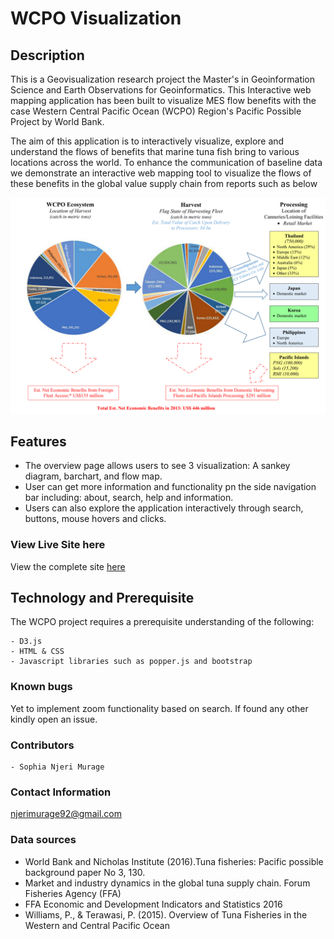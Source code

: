# WCPO Visualization

## Description
This is a Geovisualization research project the Master's in Geoinformation Science and Earth Observations for Geoinformatics.
This Interactive web mapping application has been built to visualize MES flow benefits with the case Western Central Pacific Ocean (WCPO) Region's Pacific Possible Project by World Bank.

The aim of this application is to interactively visualize, explore and understand the flows of benefits that marine tuna fish bring to various locations across the world.
To enhance the communication of baseline data we demonstrate an interactive web mapping tool to visualize the flows of these benefits in the global value supply chain from reports such as below

![](https://github.com/SophiaNM/WCPO_Visualization/blob/master/images/global_supply_valuechain.png)

## Features
- The overview page allows users to see 3 visualization: A sankey diagram, barchart, and flow map.
- User can get more information and functionality pn the side navigation bar including: about, search, help and information.
- Users can also explore the application interactively through search, buttons, mouse hovers and clicks.


### View Live Site here
View the complete site [here](https://gisedu.itc.utwente.nl/student/s6040241/wcpo/index.html)

## Technology and Prerequisite
The WCPO project requires a prerequisite understanding of the following:
   
    - D3.js
    - HTML & CSS
    - Javascript libraries such as popper.js and bootstrap

### Known bugs
Yet to implement zoom functionality based on search. 
If found any other kindly open an issue.

### Contributors
    - Sophia Njeri Murage

### Contact Information
njerimurage92@gmail.com 

### Data sources
- World Bank and Nicholas Institute (2016).Tuna fisheries: Pacific possible background paper No 3, 130.
- Market and industry dynamics in the global tuna supply chain. Forum Fisheries Agency (FFA)
- FFA Economic and Development Indicators and Statistics 2016
- Williams, P., & Terawasi, P. (2015). Overview of Tuna Fisheries in the Western and Central Pacific Ocean
